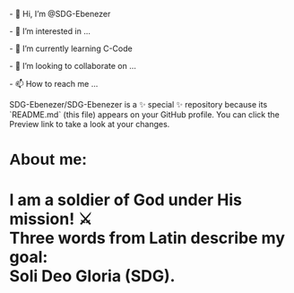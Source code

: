 <!doctype html>
<p>- 👋 Hi, I’m @SDG-Ebenezer</p>
<p>- 👀 I’m interested in ...</p>
<p>- 🌱 I’m currently learning C-Code</p>
<p>- 💞️ I’m looking to collaborate on ...</p>
<p>- 📫 How to reach me ...</p>

<p>
SDG-Ebenezer/SDG-Ebenezer is a ✨ special ✨ repository because its `README.md` (this file) appears on your GitHub profile.
You can click the Preview link to take a look at your changes.
</p>

<h1 style="font-family:Trebuchet, Helvetica, Arial, sans serif;">About me:<h1>
  <p style="font-size:"16px;">I am a soldier of God under His mission! ⚔️
    <br>
    Three words from Latin describe my goal:
    <br>
    <b>S</b>oli <b>D</b>eo <b>G</b>loria (SDG).
  </p>
 </htlm>
